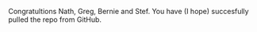 Congratultions Nath, Greg, Bernie and Stef. You have (I hope) succesfully pulled the repo from GitHub.